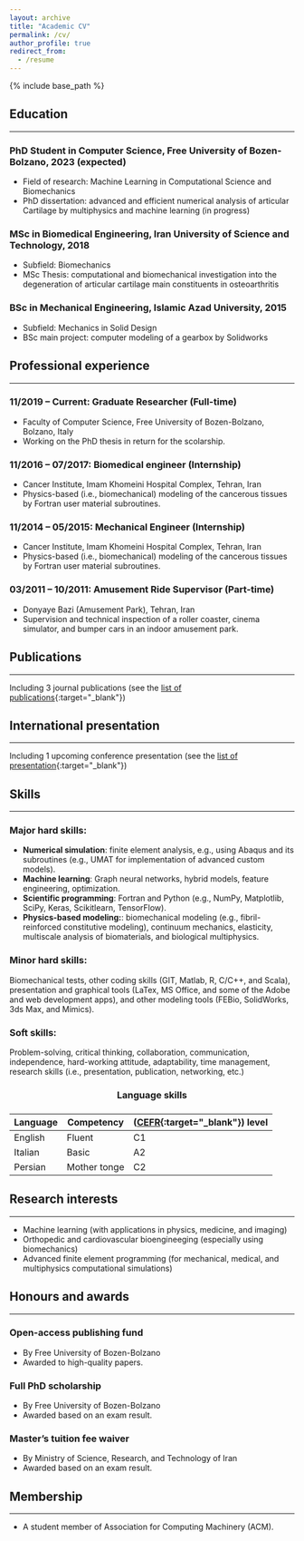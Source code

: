 ```yaml
---
layout: archive
title: "Academic CV"
permalink: /cv/
author_profile: true
redirect_from:
  - /resume
---
```


{% include base_path %}

## Education
----------
### PhD Student in Computer Science, Free University of Bozen-Bolzano, 2023 (expected)
* Field of research: Machine Learning in Computational Science and Biomechanics
* PhD dissertation: advanced and efficient numerical analysis of articular Cartilage by multiphysics and machine learning (in progress)

### MSc in Biomedical Engineering, Iran University of Science and Technology, 2018
* Subfield: Biomechanics
* MSc Thesis: computational and biomechanical investigation into the degeneration of articular cartilage main constituents in osteoarthritis

### BSc in Mechanical Engineering, Islamic Azad University, 2015
* Subfield: Mechanics in Solid Design
* BSc main project: computer modeling of a gearbox by Solidworks

## Professional experience
----------
### 11/2019 – Current: Graduate Researcher (Full-time)
* Faculty of Computer Science, Free University of Bozen-Bolzano, Bolzano, Italy
* Working on the PhD thesis in return for the scolarship.

### 11/2016 – 07/2017: Biomedical engineer (Internship)
* Cancer Institute, Imam Khomeini Hospital Complex, Tehran, Iran
* Physics-based (i.e., biomechanical) modeling of the cancerous tissues by Fortran user material subroutines.

### 11/2014 – 05/2015: Mechanical Engineer (Internship)
* Cancer Institute, Imam Khomeini Hospital Complex, Tehran, Iran
* Physics-based (i.e., biomechanical) modeling of the cancerous tissues by Fortran user material subroutines.

### 03/2011 – 10/2011: Amusement Ride Supervisor (Part-time)
* Donyaye Bazi (Amusement Park), Tehran, Iran
* Supervision and technical inspection of a roller coaster, cinema simulator, and bumper cars in an indoor amusement park.

## Publications
----------
Including 3 journal publications (see the [list of publications](https://shayansss.github.io/publications/){:target="_blank"})
  
## International presentation
----------
Including 1 upcoming conference presentation (see the [list of presentation](https://shayansss.github.io/presentations/){:target="_blank"})

## Skills
----------
### Major hard skills:
* **Numerical simulation**: finite element analysis, e.g., using Abaqus and its subroutines (e.g., UMAT for implementation of advanced custom models).
* **Machine learning**: Graph neural networks, hybrid models, feature engineering, optimization.
* **Scientific programming**: Fortran and Python (e.g., NumPy, Matplotlib, SciPy, Keras, Scikitlearn, TensorFlow).
* **Physics-based modeling:**: biomechanical modeling (e.g., fibril-reinforced constitutive modeling), continuum mechanics, elasticity, multiscale analysis of biomaterials, and biological multiphysics.

### Minor hard skills:
Biomechanical tests, other coding skills (GIT, Matlab, R, C/C++, and Scala), presentation and graphical tools (LaTex, MS Office, and some of the Adobe and web development apps), and other modeling tools (FEBio, SolidWorks, 3ds Max, and Mimics).

### Soft skills:
Problem-solving, critical thinking, collaboration, communication, independence, hard-working attitude, adaptability, time management, research skills (i.e., presentation, publication, networking, etc.)

<h3 align='center'> Language skills<h3 />

| Language        | Competency   |   ([CEFR](https://www.cambridgeenglish.org/exams-and-tests/cefr/){:target="_blank"}) level     |
| --------         | ------ | ------ |
|English    | Fluent   | C1 |
| Italian   | Basic   | A2  |
| Persian     | Mother tonge   | C2  |


## Research interests
----------
* Machine learning (with applications in physics, medicine, and imaging)
* Orthopedic and cardiovascular bioengineeging (especially using biomechanics)
* Advanced finite element programming (for mechanical, medical, and multiphysics computational simulations)





## Honours and awards
----------
### Open-access publishing fund
* By Free University of Bozen-Bolzano
* Awarded to high-quality papers.

### Full PhD scholarship
* By Free University of Bozen-Bolzano
* Awarded based on an exam result.

### Master’s tuition fee waiver
* By Ministry of Science, Research, and Technology of Iran
* Awarded based on an exam result.
  
## Membership
---------
* A student member of Association for Computing Machinery (ACM).
